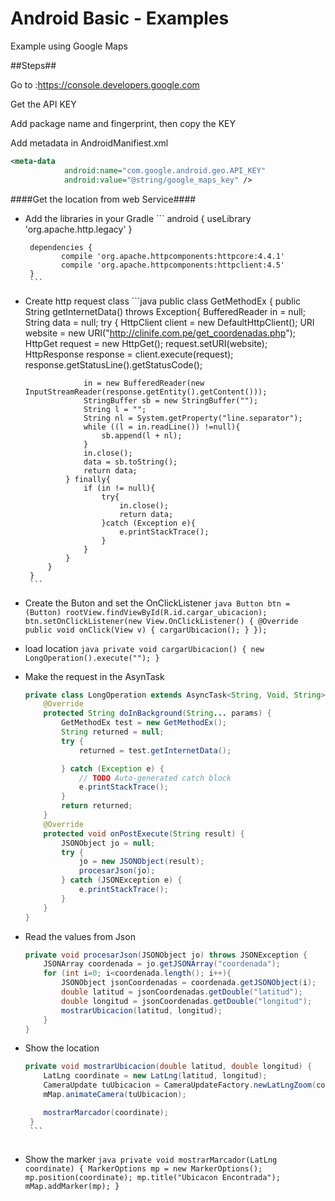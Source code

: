 # Android Basic - Examples
Example using Google Maps

##Steps##

Go to :https://console.developers.google.com

Get the API KEY

Add package name and fingerprint, then copy the KEY

Add metadata in AndroidManifiest.xml
```xml
<meta-data
            android:name="com.google.android.geo.API_KEY"
            android:value="@string/google_maps_key" />
```

####Get the location from web Service####

- Add the libraries in your Gradle
       ```
       android {
              useLibrary 'org.apache.http.legacy'
       }

       dependencies {
              compile 'org.apache.httpcomponents:httpcore:4.4.1'
              compile 'org.apache.httpcomponents:httpclient:4.5'
       }
       ```
       
- Create http request class
       ```java
       public class GetMethodEx {
           public String getInternetData() throws Exception{
               BufferedReader in = null;
               String data = null;
               try
               {
                   HttpClient client = new DefaultHttpClient();
                   URI website = new URI("http://clinife.com.pe/get_coordenadas.php");
                   HttpGet request = new HttpGet();
                   request.setURI(website);
                   HttpResponse response = client.execute(request);
                   response.getStatusLine().getStatusCode();

                   in = new BufferedReader(new InputStreamReader(response.getEntity().getContent()));
                   StringBuffer sb = new StringBuffer("");
                   String l = "";
                   String nl = System.getProperty("line.separator");
                   while ((l = in.readLine()) !=null){
                       sb.append(l + nl);
                   }
                   in.close();
                   data = sb.toString();
                   return data;
               } finally{
                   if (in != null){
                       try{
                           in.close();
                           return data;
                       }catch (Exception e){
                           e.printStackTrace();
                       }
                   }
               }
           }
       }
       ```
       
       
- Create the Buton and set the OnClickListener
       ```java
          Button btn = (Button) rootView.findViewById(R.id.cargar_ubicacion);
               btn.setOnClickListener(new View.OnClickListener() {
                   @Override
                   public void onClick(View v) {
                       cargarUbicacion();
                   }
          });
       ```
        
- load location
       ```java
       private void cargarUbicacion() {
              new LongOperation().execute("");
       }
       ```
    
- Make the request in the AsynTask
    ```java
    private class LongOperation extends AsyncTask<String, Void, String> {
        @Override
        protected String doInBackground(String... params) {
            GetMethodEx test = new GetMethodEx();
            String returned = null;
            try {
                returned = test.getInternetData();

            } catch (Exception e) {
                // TODO Auto-generated catch block
                e.printStackTrace();
            }
            return returned;
        }
        @Override
        protected void onPostExecute(String result) {
            JSONObject jo = null;
            try {
                jo = new JSONObject(result);
                procesarJson(jo);
            } catch (JSONException e) {
                e.printStackTrace();
            }
        }
    }
    ```
    

- Read the values from Json
    ```java
    private void procesarJson(JSONObject jo) throws JSONException {
        JSONArray coordenada = jo.getJSONArray("coordenada");
        for (int i=0; i<coordenada.length(); i++){
            JSONObject jsonCoordenadas = coordenada.getJSONObject(i);
            double latitud = jsonCoordenadas.getDouble("latitud");
            double longitud = jsonCoordenadas.getDouble("longitud");
            mostrarUbicacion(latitud, longitud);
        }
    }
    ```
    
    
- Show the location
     ```java
     private void mostrarUbicacion(double latitud, double longitud) {
         LatLng coordinate = new LatLng(latitud, longitud);
         CameraUpdate tuUbicacion = CameraUpdateFactory.newLatLngZoom(coordinate, ZOOM_MAP);
         mMap.animateCamera(tuUbicacion);

         mostrarMarcador(coordinate);
      }
      ```
         
- Show the marker
       ```java
       private void mostrarMarcador(LatLng coordinate) {
        MarkerOptions mp = new MarkerOptions();
        mp.position(coordinate);
        mp.title("Ubicacon Encontrada");
        mMap.addMarker(mp);
       }
       ```
